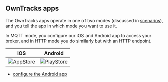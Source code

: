 ## OwnTracks apps

The OwnTracks apps operate in one of two modes (discussed in [scenarios](scenarios.md)), and you tell the app in which mode you want to use it.

In MQTT mode, you configure our iOS and Android app to access your broker, and in HTTP mode you do similarly but with an HTTP endpoint.

|  iOS   | Android |
| :----: | :-----: |
| [![AppStore](images/appstore.png)](https://itunes.apple.com/us/app/mqttitude/id692424691?mt=8) | [![PlayStore](images/playstore.png)](https://play.google.com/store/apps/details?id=org.owntracks.android) |

- [configure the Android app](app/android.md)
